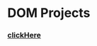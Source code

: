 # DOM Projects

### [clickHere](https://stackblitz.com/edit/stackblitz-starters-kkl7av?file=package.json)


